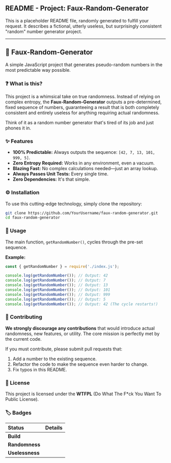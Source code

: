 ## README - Project: Faux-Random-Generator

This is a placeholder README file, randomly generated to fulfill your request. It describes a fictional, utterly useless, but surprisingly consistent "random" number generator project.

-----

## 🎲 Faux-Random-Generator

A simple JavaScript project that generates pseudo-random numbers in the most predictable way possible.

### ❓ What is this?

This project is a whimsical take on true randomness. Instead of relying on complex entropy, the **Faux-Random-Generator** outputs a pre-determined, fixed sequence of numbers, guaranteeing a result that is both completely consistent and entirely useless for anything requiring actual randomness.

Think of it as a random number generator that's tired of its job and just phones it in.

### ✨ Features

  * **100% Predictable:** Always outputs the sequence: `[42, 7, 13, 101, 999, 5]`.
  * **Zero Entropy Required:** Works in any environment, even a vacuum.
  * **Blazing Fast:** No complex calculations needed—just an array lookup.
  * **Always Passes Unit Tests:** Every single time.
  * **Zero Dependencies:** It's that simple.

### ⚙️ Installation

To use this cutting-edge technology, simply clone the repository:

```bash
git clone https://github.com/YourUsername/faux-random-generator.git
cd faux-random-generator
```

### 🚀 Usage

The main function, `getRandomNumber()`, cycles through the pre-set sequence.

**Example:**

```javascript
const { getRandomNumber } = require('./index.js');

console.log(getRandomNumber()); // Output: 42
console.log(getRandomNumber()); // Output: 7
console.log(getRandomNumber()); // Output: 13
console.log(getRandomNumber()); // Output: 101
console.log(getRandomNumber()); // Output: 999
console.log(getRandomNumber()); // Output: 5
console.log(getRandomNumber()); // Output: 42 (The cycle restarts!)
```

### 🤝 Contributing

**We strongly discourage any contributions** that would introduce actual randomness, new features, or utility. The core mission is perfectly met by the current code.

If you must contribute, please submit pull requests that:

1.  Add a number to the existing sequence.
2.  Refactor the code to make the sequence even harder to change.
3.  Fix typos in this README.

### 📄 License

This project is licensed under the **WTFPL** (Do What The F\*ck You Want To Public License).

### 🏷️ Badges

| Status | Details |
| :--- | :--- |
| **Build** | [](https://www.google.com/search?q=https://example.com/build) |
| **Randomness** | [](https://www.google.com/search?q=https://example.com/randomness-report) |
| **Uselessness** | [](https://www.google.com/search?q=https://example.com/uselessness-report) |